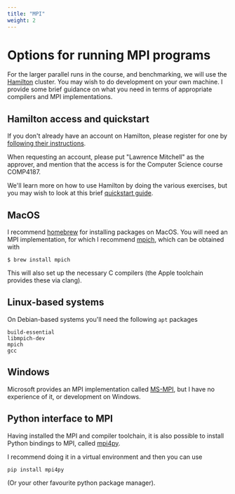 ```yaml
---
title: "MPI"
weight: 2
---
```

# Options for running MPI programs

For the larger parallel runs in the course, and benchmarking, we will
use the [Hamilton](https://www.dur.ac.uk/cis/local/hpc/) cluster. You
may wish to do development on your own machine. I provide some brief
guidance on what you need in terms of appropriate compilers and MPI
implementations.


## Hamilton access and quickstart

If you don't already have an account on Hamilton, please register for
one by [following their
instructions](https://www.dur.ac.uk/cis/local/hpc/hamilton/account/#getting_account).

When requesting an account, please put "Lawrence Mitchell" as the
approver, and mention that the access is for the Computer Science
course COMP4187.

We'll learn more on how to use Hamilton by doing the various
exercises, but you may wish to look at this brief [quickstart
guide](https://teaching.wence.uk/phys52015/setup/hamilton-quickstart/#supercomputing-durham-hamilton-quick-start-guide). 

## MacOS

I recommend [homebrew](https://brew.sh) for installing packages on
MacOS. You will need an MPI implementation, for which I recommend
[mpich](https://www.mpich.org), which can be obtained with

```
$ brew install mpich
```

This will also set up the necessary C compilers (the Apple toolchain
provides these via clang).

## Linux-based systems

On Debian-based systems you'll need the following `apt` packages

```
build-essential
libmpich-dev
mpich
gcc
```

## Windows

Microsoft provides an MPI implementation called
[MS-MPI](https://docs.microsoft.com/en-us/message-passing-interface/microsoft-mpi),
but I have no experience of it, or development on Windows.

## Python interface to MPI

Having installed the MPI and compiler toolchain, it is also possible
to install Python bindings to MPI, called
[mpi4py](https://mpi4py.readthedocs.io). 

I recommend doing it in a virtual environment and then you can use

```
pip install mpi4py
```

(Or your other favourite python package manager).
